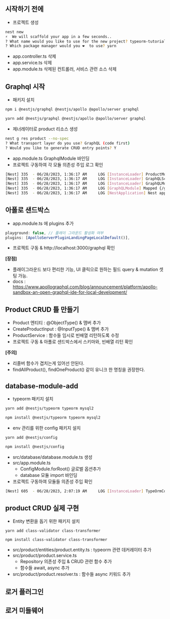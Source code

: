 ## 시작하기 전에

- 프로젝트 생성

```bash
nest new
⚡  We will scaffold your app in a few seconds..
? What name would you like to use for the new project? typeorm-tutorial
? Which package manager would you ❤️  to use? yarn
```

- app.controller.ts 삭제
- app.service.ts 삭제
- app.module.ts 삭제된 컨트롤러, 서비스 관련 소스 삭제

##

## Graphql 시작

- 패키지 설치

```bash
npm i @nestjs/graphql @nestjs/apollo @apollo/server graphql
```

```bash
yarn add @nestjs/graphql @nestjs/apollo @apollo/server graphql
```

- 제너레이터로 product 리소스 생성

```bash
nest g res product --no-spec
? What transport layer do you use? GraphQL (code first)
? Would you like to generate CRUD entry points? Y
```

- app.module.ts GraphqlModule 바인딩
- 프로젝트 구동하여 각 모듈 의존성 주입 로그 확인

```bash
[Nest] 335  - 06/28/2023, 1:36:17 AM     LOG [InstanceLoader] ProductModule dependencies initialized +1ms
[Nest] 335  - 06/28/2023, 1:36:17 AM     LOG [InstanceLoader] GraphQLSchemaBuilderModule dependencies initialized +0ms
[Nest] 335  - 06/28/2023, 1:36:17 AM     LOG [InstanceLoader] GraphQLModule dependencies initialized +1ms
[Nest] 335  - 06/28/2023, 1:36:17 AM     LOG [GraphQLModule] Mapped {/graphql, POST} route +68ms
[Nest] 335  - 06/28/2023, 1:36:17 AM     LOG [NestApplication] Nest application successfully started +1ms
```

##

## 아폴로 샌드박스

- app.module.ts 에 plugins 추가

```javascript
playground: false, // 플레이 그라운드 활성화 여부
plugins: [ApolloServerPluginLandingPageLocalDefault()],
```

- 프로젝트 구동 & http://localhost:3000/graphql 확인

**[장점]**

- 플래이그라운드 보다 편리한 기능, UI 클릭으로 원하는 필드 query & mutation 셋팅 가능.
- docs : https://www.apollographql.com/blog/announcement/platform/apollo-sandbox-an-open-graphql-ide-for-local-development/

##

## Product CRUD 틀 만들기

- Product 엔티티 : @ObjectType() & 맴버 추가
- CreateProductInput : @InputType() & 맴버 추가
- ProductService : 함수들 임시로 빈배열 리턴하도록 수정
- 프로젝트 구동 & 아폴로 샌드박스에서 스키마와, 빈배열 리턴 확인

**[주의]**

- 리졸버 함수가 겹치는게 있어선 안된다.
- findAllProduct(), findOneProduct() 같이 유니크 한 명칭을 권장한다.

## database-module-add

- typeorm 패키지 설치

```bash
yarn add @nestjs/typeorm typeorm mysql2
```

```bash
npm install @nestjs/typeorm typeorm mysql2
```

- env 관리를 위한 config 패키지 설치

```bash
yarn add @nestjs/config
```

```bash
npm install @nestjs/config
```

- src/database/database.module.ts 생성
- src/app.module.ts
  - ConfigModule.forRoot() 글로벌 옵션추가
  - database 모듈 import 바인딩
- 프로젝트 구동하여 모듈들 의존성 주입 확인

```bash
[Nest] 605  - 06/28/2023, 2:07:19 AM     LOG [InstanceLoader] TypeOrmCoreModule dependencies initialized +26ms
```

## product CRUD 실제 구현

- Entity 변환을 돕기 위한 패키지 설치

```shell
yarn add class-validator class-transformer
```

```shell
npm install class-validator class-transformer
```

- src/product/entities/product.entity.ts : typeorm 관련 데커레이터 추가
- src/product/product.service.ts
  - Repository 의존성 주입 & CRUD 관련 함수 추가
  - 함수들 await, async 추가
- src/product/product.resolver.ts : 함수들 async 키워드 추가

## 로거 플러그인

## 로거 미들웨어
